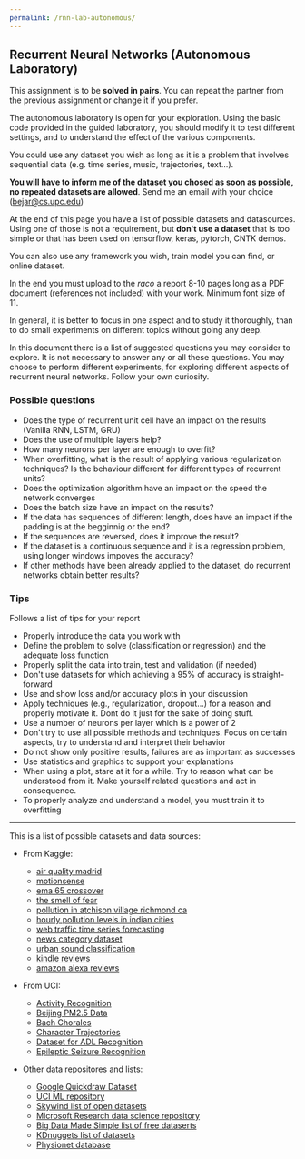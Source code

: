 ```yaml
---
permalink: /rnn-lab-autonomous/
---
```


## Recurrent Neural Networks (Autonomous Laboratory)

This assignment is to be **solved in pairs**. You can repeat the partner from the previous 
assignment or change it if you prefer.

The autonomous laboratory is open for your exploration. Using the basic code provided in the guided laboratory, 
you should modify it to test different settings, and to understand the effect of the various components. 


You could use any dataset you wish as long as it is a problem that involves sequential data (e.g. time series, music, 
trajectories, text...). 

**You will have to inform me of the dataset you chosed as soon as possible, no repeated datasets
 are allowed**. Send me an email with your choice (bejar@cs.upc.edu)

  
At the end of this page you have a list of possible 
datasets and datasources. Using one of those is not a requirement, but **don't use a dataset** that is too simple or that has 
been used on tensorflow, keras, pytorch, CNTK demos. 


You can also use any framework you wish, train model you can find, or online dataset. 

In the end you must upload to the *raco* a report 8-10 pages long as a PDF document (references not included) with your work. 
Minimum font size of 11. 

In general, it is better to focus in one aspect and to study it thoroughly, than to do small experiments 
on different topics without going any deep.

In this document there is a list of suggested questions you may consider to explore. 
It is not necessary to answer any or all these questions. 
You may choose to perform different experiments, for exploring different aspects of recurrent neural networks. 
Follow your own curiosity.

### Possible questions

* Does the type of recurrent unit cell have an impact on the results (Vanilla RNN, LSTM, GRU)
* Does the use of multiple layers help?
* How many neurons per layer are enough to overfit?
* When overfitting, what is the result of applying various regularization techniques? Is the behaviour different for different types of recurrent units?
* Does the optimization algorithm have an impact on the speed the network converges
* Does the batch size have an impact on the results?
* If the data has sequences of different length, does have an impact if the padding is at the begginnig or the end?
* If the sequences are reversed, does it improve the result? 
* If the dataset is a continuous sequence and it is a regression problem, using longer windows impoves the accuracy?
* If other methods have been already applied to the dataset, do recurrent networks obtain better results?


### Tips
Follows a list of tips for your report

- Properly introduce the data you work with
- Define the problem to solve (classification or regression) and the adequate loss function
- Properly split the data into train, test and validation (if needed)
- Don't use datasets for which achieving a 95% of accuracy is straight-forward 
- Use and show loss and/or accuracy plots in your discussion
- Apply techniques (e.g., regularization, dropout...) for a reason and properly motivate it. Dont do it just for the sake of doing stuff.
- Use a number of neurons per layer which is a power of 2
- Don't try to use all possible methods and techniques. Focus on certain aspects, try to understand and interpret their behavior
- Do not show only positive results, failures are as important as successes
- Use statistics and graphics to support your explanations
- When using a plot, stare at it for a while. Try to reason what can be understood from it. Make yourself related questions and act in consequence.
- To properly analyze and understand a model, you must train it to overfitting


---

This is a list of possible datasets and data sources:

* From Kaggle:

    * [air quality madrid](https://www.kaggle.com/decide-soluciones/air-quality-madrid)
    * [motionsense](https://www.kaggle.com/malekzadeh/motionsense-dataset)
    * [ema 65 crossover](https://www.kaggle.com/daytrader/ema-65-crossover)
    * [the smell of fear](https://www.kaggle.com/jswicker/the-smell-of-fear)
    * [pollution in atchison village richmond ca](https://www.kaggle.com/nicapotato/pollution-in-atchison-village-richmond-ca)
    * [hourly pollution levels in indian cities](https://www.kaggle.com/ankurankan/hourly-pollution-levels-in-indian-cities)
    * [web traffic time series forecasting](https://www.kaggle.com/c/web-traffic-time-series-forecasting)
    * [news category dataset](https://www.kaggle.com/rmisra/news-category-dataset)
    * [urban sound classification](https://www.kaggle.com/pavansanagapati/urban-sound-classification)
    * [kindle reviews](https://www.kaggle.com/bharadwaj6/kindle-reviews)
    * [amazon alexa reviews](https://www.kaggle.com/sid321axn/amazon-alexa-reviews)

* From UCI:

    * [Activity Recognition](https://archive.ics.uci.edu/ml/datasets/Activity+Recognition+system+based+on+Multisensor+data+fusion+%28AReM%29)
    * [Beijing PM2.5 Data](https://archive.ics.uci.edu/ml/datasets/Beijing+PM2.5+Data)
    * [Bach Chorales](https://archive.ics.uci.edu/ml/datasets/Bach+Chorales)
    * [Character Trajectories](https://archive.ics.uci.edu/ml/datasets/Character+Trajectories)
    * [Dataset for ADL Recognition](https://archive.ics.uci.edu/ml/datasets/Dataset+for+ADL+Recognition+with+Wrist-worn+Accelerometer)
    * [Epileptic Seizure Recognition](https://archive.ics.uci.edu/ml/datasets/Epileptic+Seizure+Recognition)

* Other data repositores and lists:
    * [Google Quickdraw Dataset](https://github.com/googlecreativelab/quickdraw-dataset)
    * [UCI ML repository](https://archive.ics.uci.edu/ml/index.php)
    * [Skywind list of open datasets](https://skymind.ai/wiki/open-datasets)
    * [Microsoft Research data science repository](https://www.microsoft.com/en-us/research/academic-program/data-science-microsoft-research/#!dataset-directory)
    * [Big Data Made Simple list of free dataserts](http://bigdata-madesimple.com/70-websites-to-get-large-data-repositories-for-free/)
    * [KDnuggets list of datasets](https://www.kdnuggets.com/datasets/index.html)
    * [Physionet database](https://physionet.org/physiobank/database/)
